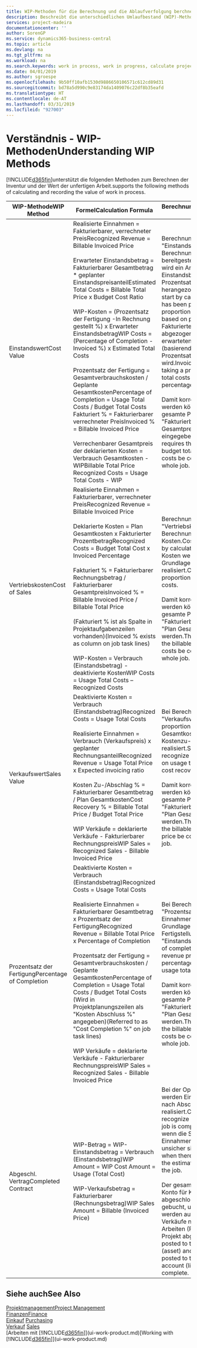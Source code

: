 ```yaml
---
title: WIP-Methoden für die Berechnung und die Ablaufverfolgung berchnen und aufzeichnen | Microsoft Docs.
description: Beschreibt die unterschiedlichen Umlaufbestand (WIP)-Methoden, die verwendet werden können, um Finanzdaten für Projekte zu senden und zu überwachen, die im Umlaufbestand sind.
services: project-madeira
documentationcenter: ''
author: SorenGP
ms.service: dynamics365-business-central
ms.topic: article
ms.devlang: na
ms.tgt_pltfrm: na
ms.workload: na
ms.search.keywords: work in process, work in progress, calculate project WIP
ms.date: 04/01/2019
ms.author: sgroespe
ms.openlocfilehash: 9b50ff10afb1530d9886650106571c612cd89d31
ms.sourcegitcommit: bd78a5d990c9e83174da1409076c22df8b35eafd
ms.translationtype: HT
ms.contentlocale: de-AT
ms.lasthandoff: 03/31/2019
ms.locfileid: "927003"
---
```

# <a name="understanding-wip-methods"></a><span data-ttu-id="55e79-103">Verständnis - WIP-Methoden</span><span class="sxs-lookup"><span data-stu-id="55e79-103">Understanding WIP Methods</span></span>
[!INCLUDE[d365fin](includes/d365fin_md.md)]<span data-ttu-id="55e79-104">unterstützt die folgenden Methoden zum Berechnen der Inventur und der Wert der unfertigen Arbeit.</span><span class="sxs-lookup"><span data-stu-id="55e79-104">supports the following methods of calculating and recording the value of work in process.</span></span>

| <span data-ttu-id="55e79-105">WIP-Methode</span><span class="sxs-lookup"><span data-stu-id="55e79-105">WIP Method</span></span> | <span data-ttu-id="55e79-106">Formel</span><span class="sxs-lookup"><span data-stu-id="55e79-106">Calculation Formula</span></span> | <span data-ttu-id="55e79-107">Berechnungsbeschreibung</span><span class="sxs-lookup"><span data-stu-id="55e79-107">Calculation Description</span></span> |
| --- | --- | --- |
| <span data-ttu-id="55e79-108">Einstandswert</span><span class="sxs-lookup"><span data-stu-id="55e79-108">Cost Value</span></span> |<span data-ttu-id="55e79-109">Realisierte Einnahmen = Fakturierbarer, verrechneter Preis</span><span class="sxs-lookup"><span data-stu-id="55e79-109">Recognized Revenue = Billable Invoiced Price</span></span><br /><br /> <span data-ttu-id="55e79-110">Erwarteter Einstandsbetrag = Fakturierbarer Gesamtbetrag \* geplanter Einstandspreisanteil</span><span class="sxs-lookup"><span data-stu-id="55e79-110">Estimated Total Costs = Billable Total Price x Budget Cost Ratio</span></span><br /><br /> <span data-ttu-id="55e79-111">WIP-Kosten = (Prozentsatz der Fertigung -In Rechnung gestellt %) x Erwarteter Einstandsbetrag</span><span class="sxs-lookup"><span data-stu-id="55e79-111">WIP Costs = (Percentage of Completion - Invoiced %) x Estimated Total Costs</span></span><br /><br /> <span data-ttu-id="55e79-112">Prozentsatz der Fertigung = Gesamtverbrauchskosten / Geplante Gesamtkosten</span><span class="sxs-lookup"><span data-stu-id="55e79-112">Percentage of Completion = Usage Total Costs / Budget Total Costs</span></span><br /> <span data-ttu-id="55e79-113">Fakturiert % = Fakturierbarer verrechneter Preis</span><span class="sxs-lookup"><span data-stu-id="55e79-113">Invoiced % = Billable Invoiced Price</span></span><br /><br /> <span data-ttu-id="55e79-114">Verrechenbarer Gesamtpreis der deklarierten Kosten = Verbrauch Gesamtkosten - WIP</span><span class="sxs-lookup"><span data-stu-id="55e79-114">Billable Total Price Recognized Costs = Usage Total Costs - WIP</span></span> |<span data-ttu-id="55e79-115">Berechnungen vom Typ "Einstandswert" beginnen mit der Berechnung des Werts dessen, was bereitgestellt wurde. Zu diesem Zweck wird ein Anteil des erwarteten Einstandsbetrags (basierend auf dem Prozentsatz der Fertigstellung) herangezogen.</span><span class="sxs-lookup"><span data-stu-id="55e79-115">Cost value calculations start by calculating the value of what has been provided by taking a proportion of the estimated total costs based on percentage of completion.</span></span> <span data-ttu-id="55e79-116">Fakturierte Einstandsbeträge werden abgezogen, indem ein Anteil des erwarteten Einstandsbetrags (basierend auf dem fakturierten Prozentsatz) herangezogen wird.</span><span class="sxs-lookup"><span data-stu-id="55e79-116">Invoiced costs are subtracted by taking a proportion of the estimated total costs based on the invoiced percentage.</span></span><br /><br /> <span data-ttu-id="55e79-117">Damit korrekte Ergebnisse erzielt werden können, müssen für das gesamte Projekt Werte für "Fakturierbarer Gesamtbetrag", "Plan Gesamtpreis" und "Plan Gesamtkosten" eingegeben werden.</span><span class="sxs-lookup"><span data-stu-id="55e79-117">This calculation requires that the billable total price, budget total price, and budget total costs be correctly entered for the whole job.</span></span> |
| <span data-ttu-id="55e79-118">Vertriebskosten</span><span class="sxs-lookup"><span data-stu-id="55e79-118">Cost of Sales</span></span> |<span data-ttu-id="55e79-119">Realisierte Einnahmen = Fakturierbarer, verrechneter Preis</span><span class="sxs-lookup"><span data-stu-id="55e79-119">Recognized Revenue = Billable Invoiced Price</span></span><br /><br /> <span data-ttu-id="55e79-120">Deklarierte Kosten = Plan Gesamtkosten x Fakturierter Prozentbetrag</span><span class="sxs-lookup"><span data-stu-id="55e79-120">Recognized Costs = Budget Total Cost x Invoiced Percentage</span></span><br /><br /> <span data-ttu-id="55e79-121">Fakturiert % = Fakturierbarer Rechnungsbetrag / Fakturierbarer Gesamtpreis</span><span class="sxs-lookup"><span data-stu-id="55e79-121">Invoiced % = Billable Invoiced Price / Billable Total Price</span></span><br /><br /> <span data-ttu-id="55e79-122">(Fakturiert % ist als Spalte in Projektaufgabenzeilen vorhanden)</span><span class="sxs-lookup"><span data-stu-id="55e79-122">(Invoiced % exists as column on job task lines)</span></span><br /><br /> <span data-ttu-id="55e79-123">WIP-Kosten = Verbrauch (Einstandsbetrag) - deaktivierte Kosten</span><span class="sxs-lookup"><span data-stu-id="55e79-123">WIP Costs = Usage Total Costs – Recognized Costs</span></span> |<span data-ttu-id="55e79-124">Berechnungen vom Typ "Vertriebskosten" beginnen mit der Berechnung der deklarierten Kosten.</span><span class="sxs-lookup"><span data-stu-id="55e79-124">Cost of sales calculations begin by calculating the recognized costs.</span></span> <span data-ttu-id="55e79-125">Kosten werden proportional auf der Grundlage von "Plan Gesamtkosten" realisiert.</span><span class="sxs-lookup"><span data-stu-id="55e79-125">Costs are recognized proportionally based on budget total costs.</span></span><br /><br /> <span data-ttu-id="55e79-126">Damit korrekte Ergebnisse erzielt werden können, müssen für das gesamte Projekt Werte für "Fakturierbarer Gesamtbetrag" und "Plan Gesamtkosten" eingegeben werden.</span><span class="sxs-lookup"><span data-stu-id="55e79-126">This calculation requires that the billable total price and budget total costs be correctly entered for the whole job.</span></span> |
| <span data-ttu-id="55e79-127">Verkaufswert</span><span class="sxs-lookup"><span data-stu-id="55e79-127">Sales Value</span></span> |<span data-ttu-id="55e79-128">Deaktivierte Kosten = Verbrauch (Einstandsbetrag)</span><span class="sxs-lookup"><span data-stu-id="55e79-128">Recognized Costs = Usage Total Costs</span></span><br /><br /> <span data-ttu-id="55e79-129">Realisierte Einnahmen = Verbrauch (Verkaufspreis) x geplanter Rechnungsanteil</span><span class="sxs-lookup"><span data-stu-id="55e79-129">Recognized Revenue = Usage Total Price x Expected invoicing ratio</span></span><br /><br /> <span data-ttu-id="55e79-130">Kosten Zu-/Abschlag % = Fakturierbarer Gesamtbetrag / Plan Gesamtkosten</span><span class="sxs-lookup"><span data-stu-id="55e79-130">Cost Recovery % = Billable Total Price / Budget Total Price</span></span><br /><br /> <span data-ttu-id="55e79-131">WIP Verkäufe = deklarierte Verkäufe - Fakturierbarer Rechnungspreis</span><span class="sxs-lookup"><span data-stu-id="55e79-131">WIP Sales = Recognized Sales - Billable Invoiced Price</span></span> |<span data-ttu-id="55e79-132">Bei Berechnungen vom Typ "Verkaufswert" werden die Einnahmen proportional basierend auf "Verbrauch Gesamtkosten" und dem erwarteten Kostenzu-/-abschlagsanteil realisiert.</span><span class="sxs-lookup"><span data-stu-id="55e79-132">Sales value calculations recognize revenue proportionally based on usage total costs and the expected cost recovery ratio.</span></span><br /><br /> <span data-ttu-id="55e79-133">Damit korrekte Ergebnisse erzielt werden können, müssen für das gesamte Projekt Werte für "Fakturierbarer Gesamtbetrag" und "Plan Gesamtkosten" eingegeben werden.</span><span class="sxs-lookup"><span data-stu-id="55e79-133">This calculation requires that the billable total price and budget total price be correctly entered for the whole job.</span></span> |
| <span data-ttu-id="55e79-134">Prozentsatz der Fertigung</span><span class="sxs-lookup"><span data-stu-id="55e79-134">Percentage of Completion</span></span> |<span data-ttu-id="55e79-135">Deaktivierte Kosten = Verbrauch (Einstandsbetrag)</span><span class="sxs-lookup"><span data-stu-id="55e79-135">Recognized Costs = Usage Total Costs</span></span><br /><br /> <span data-ttu-id="55e79-136">Realisierte Einnahmen = Fakturierbarer Gesamtbetrag x Prozentsatz der Fertigung</span><span class="sxs-lookup"><span data-stu-id="55e79-136">Recognized Revenue = Billable Total Price x Percentage of Completion</span></span><br /><br /> <span data-ttu-id="55e79-137">Prozentsatz der Fertigung = Gesamtverbrauchskosten / Geplante Gesamtkosten</span><span class="sxs-lookup"><span data-stu-id="55e79-137">Percentage of Completion = Usage Total Costs / Budget Total Costs</span></span><br /> <span data-ttu-id="55e79-138">(Wird in Projektplanungszeilen als "Kosten Abschluss %" angegeben)</span><span class="sxs-lookup"><span data-stu-id="55e79-138">(Referred to as "Cost Completion %" on job task lines)</span></span><br /><br /> <span data-ttu-id="55e79-139">WIP Verkäufe = deklarierte Verkäufe - Fakturierbarer Rechnungspreis</span><span class="sxs-lookup"><span data-stu-id="55e79-139">WIP Sales = Recognized Sales - Billable Invoiced Price</span></span> |<span data-ttu-id="55e79-140">Bei Berechnungen vom Typ "Prozentsatz der Fertigung" werden Einnahmen proportional – auf der Grundlage des Prozentsatzes der Fertigstellung, also "Verbrauch" contra "Einstandspreis" – realisiert.</span><span class="sxs-lookup"><span data-stu-id="55e79-140">Percentage of completion calculations recognize revenue proportionally based on the percentage of completion, that is, usage total costs vs. budget costs.</span></span><br /><br /> <span data-ttu-id="55e79-141">Damit korrekte Ergebnisse erzielt werden können, müssen für das gesamte Projekt Werte für "Fakturierbarer Gesamtbetrag" und "Plan Gesamtkosten" eingegeben werden.</span><span class="sxs-lookup"><span data-stu-id="55e79-141">This calculation requires that the billable total price and budget total costs be correctly entered for the whole job.</span></span> |
| <span data-ttu-id="55e79-142">Abgeschl. Vertrag</span><span class="sxs-lookup"><span data-stu-id="55e79-142">Completed Contract</span></span> |<span data-ttu-id="55e79-143">WIP-Betrag = WIP-Einstandsbetrag = Verbrauch (Einstandsbetrag)</span><span class="sxs-lookup"><span data-stu-id="55e79-143">WIP Amount = WIP Cost Amount = Usage (Total Cost)</span></span><br /><br /> <span data-ttu-id="55e79-144">WIP-Verkaufsbetrag = Fakturierbarer (Rechnungsbetrag)</span><span class="sxs-lookup"><span data-stu-id="55e79-144">WIP Sales Amount = Billable (Invoiced Price)</span></span> |<span data-ttu-id="55e79-145">Bei der Option "Abgeschl. Vertrag" werden Einnahmen und Kosten erst nach Abschluss des Projekts realisiert.</span><span class="sxs-lookup"><span data-stu-id="55e79-145">Completed contract does not recognize revenue and costs until the job is complete.</span></span> <span data-ttu-id="55e79-146">Dies kann nützlich sein, wenn die Schätzungen der Kosten und Einnahmen für das Projekt äußerst unsicher sind.</span><span class="sxs-lookup"><span data-stu-id="55e79-146">You may want to do this when there is high uncertainty around the estimates of costs and revenue for the job.</span></span><br /><br /> <span data-ttu-id="55e79-147">Der gesamte Verbrauch wird auf das Konto für Kosten nicht abgeschlossener Arbeiten (Aktiva) gebucht, und alle fakturierten Verkäufe werden auf das Konto für fakturierte Verkäufe nicht abgeschlossener Arbeiten (Passiva) gebucht, bis das Projekt abgeschlossen ist.</span><span class="sxs-lookup"><span data-stu-id="55e79-147">All usage is posted to the WIP Costs account (asset) and all invoiced sales are posted to the WIP Invoiced Sales account (liability) until the job is complete.</span></span> |

## <a name="see-also"></a><span data-ttu-id="55e79-148">Siehe auch</span><span class="sxs-lookup"><span data-stu-id="55e79-148">See Also</span></span>
[<span data-ttu-id="55e79-149">Projektmanagement</span><span class="sxs-lookup"><span data-stu-id="55e79-149">Project Management</span></span>](projects-manage-projects.md)  
[<span data-ttu-id="55e79-150">Finanzen</span><span class="sxs-lookup"><span data-stu-id="55e79-150">Finance</span></span>](finance.md)  
<span data-ttu-id="55e79-151">[Einkauf](purchasing-manage-purchasing.md)       </span><span class="sxs-lookup"><span data-stu-id="55e79-151">[Purchasing](purchasing-manage-purchasing.md)       </span></span>  
<span data-ttu-id="55e79-152">[Verkauf](sales-manage-sales.md)    </span><span class="sxs-lookup"><span data-stu-id="55e79-152">[Sales](sales-manage-sales.md)    </span></span>  
<span data-ttu-id="55e79-153">[Arbeiten mit [!INCLUDE[d365fin](includes/d365fin_md.md)]](ui-work-product.md)</span><span class="sxs-lookup"><span data-stu-id="55e79-153">[Working with [!INCLUDE[d365fin](includes/d365fin_md.md)]](ui-work-product.md)</span></span>  
